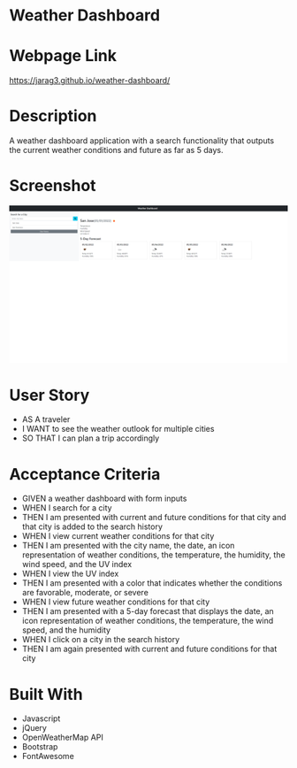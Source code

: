 # Weather Dashboard 

# Webpage Link
https://jarag3.github.io/weather-dashboard/
# Description
A weather dashboard application with a search functionality that outputs the current weather conditions and future as far as 5 days.
# Screenshot
![weather](./assets/images/weather-dasboard-sc.png)
# User Story 
- AS A traveler
- I WANT to see the weather outlook for multiple cities
- SO THAT I can plan a trip accordingly

# Acceptance Criteria 
- GIVEN a weather dashboard with form inputs
- WHEN I search for a city
- THEN I am presented with current and future conditions for that city and that city is added to the search history
- WHEN I view current weather conditions for that city
- THEN I am presented with the city name, the date, an icon representation of weather conditions, the temperature, the humidity, the wind speed, and the UV index
- WHEN I view the UV index
- THEN I am presented with a color that indicates whether the conditions are favorable, moderate, or severe
- WHEN I view future weather conditions for that city
- THEN I am presented with a 5-day forecast that displays the date, an icon representation of weather conditions, the temperature, the wind speed, and the humidity
- WHEN I click on a city in the search history
- THEN I am again presented with current and future conditions for that city

# Built With
- Javascript
- jQuery
- OpenWeatherMap API
- Bootstrap
- FontAwesome